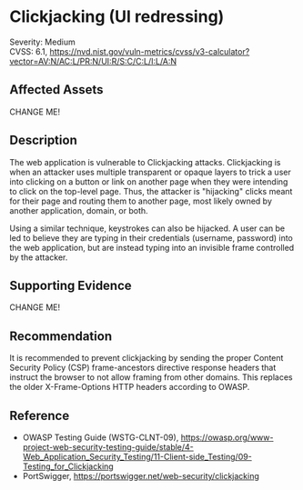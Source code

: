# Clickjacking (UI redressing)

Severity: Medium  
CVSS: 6.1, https://nvd.nist.gov/vuln-metrics/cvss/v3-calculator?vector=AV:N/AC:L/PR:N/UI:R/S:C/C:L/I:L/A:N

## Affected Assets

CHANGE ME!

## Description

The web application is vulnerable to Clickjacking attacks. Clickjacking is when an attacker uses multiple transparent or opaque layers to trick a user into clicking on a button or link on another page when they were intending to click on the top-level page. Thus, the attacker is "hijacking" clicks meant for their page and routing them to another page, most likely owned by another application, domain, or both.

Using a similar technique, keystrokes can also be hijacked. A user can be led to believe they are typing in their credentials (username, password) into the web application, but are instead typing into an invisible frame controlled by the attacker.

## Supporting Evidence

CHANGE ME!

## Recommendation

It is recommended to prevent clickjacking by sending the proper Content Security Policy (CSP) frame-ancestors directive response headers that instruct the browser to not allow framing from other domains. This replaces the older X-Frame-Options HTTP headers according to OWASP.

## Reference

* OWASP Testing Guide (WSTG-CLNT-09), https://owasp.org/www-project-web-security-testing-guide/stable/4-Web_Application_Security_Testing/11-Client-side_Testing/09-Testing_for_Clickjacking
* PortSwigger, https://portswigger.net/web-security/clickjacking
